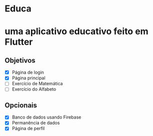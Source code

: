 # Educa

# uma aplicativo educativo feito em Flutter

## Objetivos

* [x] Página de login
* [X] Página principal
* [ ] Exercício de Matemática 
* [ ] Exercício do Alfabeto

## Opcionais

* [x] Banco de dados usando Firebase 
* [x] Permanência de dados 
* [X] Página de perfil
